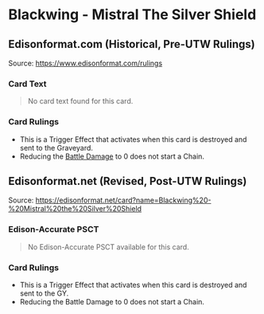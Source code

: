# Blackwing - Mistral The Silver Shield

## Edisonformat.com (Historical, Pre-UTW Rulings)

Source: https://www.edisonformat.com/rulings

### Card Text

> No card text found for this card.

### Card Rulings

*   This is a Trigger Effect that activates when this card is destroyed and sent to the Graveyard.
*   Reducing the [Battle Damage](https://yugipedia.com/wiki/Battle_Damage) to 0 does not start a Chain.

## Edisonformat.net (Revised, Post-UTW Rulings)

Source: https://edisonformat.net/card?name=Blackwing%20-%20Mistral%20the%20Silver%20Shield

### Edison-Accurate PSCT

> No Edison-Accurate PSCT available for this card.

### Card Rulings

*   This is a Trigger Effect that activates when this card is destroyed and sent to the GY.
*   Reducing the Battle Damage to 0 does not start a Chain.
            